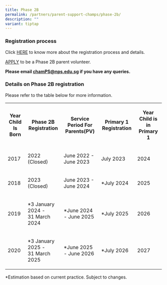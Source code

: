 ```yaml
---
title: Phase 2B
permalink: /partners/parent-support-champs/phase-2b/
description: ""
variant: tiptap
---
```

<h3>Registration process</h3>
<p>Click <a href="https://docs.google.com/presentation/d/136YSBZZA553QhP0pnwtT6MCH2SvDh-Xd/edit#slide=id.p1" rel="noopener noreferrer nofollow" target="_blank">HERE</a> to
know more about the registration process and details.</p>
<p><a href="https://form.gov.sg/67627f1955715092a91a45fd" rel="noopener noreferrer nofollow" target="_blank">APPLY</a> to
be a Phase 2B parent volunteer.</p>
<p><strong>Please email <a href="chamPS@nps.edu.sg" rel="noopener noreferrer nofollow" target="_blank">chamPS@nps.edu.sg</a> if you have any queries.</strong>
</p>
<h3>Details on Phase 2B registration</h3>
<p>Please refer to the table below for more information.</p>
<table style="minWidth: 125px">
<colgroup>
<col>
<col>
<col>
<col>
<col>
</colgroup>
<tbody>
<tr>
<th rowspan="1" colspan="1">
<p><strong>Year Child Is Born</strong>
</p>
</th>
<th rowspan="1" colspan="1">
<p><strong>Phase 2B Registration</strong>
</p>
</th>
<th rowspan="1" colspan="1">
<p><strong>Service Period For Parents(PV)</strong>
</p>
</th>
<th rowspan="1" colspan="1">
<p><strong>Primary 1 Registration</strong>
</p>
</th>
<th rowspan="1" colspan="1">
<p><strong>Year Child is in Primary 1</strong>
</p>
</th>
</tr>
<tr>
<td rowspan="1" colspan="1">
<p>2017</p>
</td>
<td rowspan="1" colspan="1">
<p>2022 (Closed)</p>
</td>
<td rowspan="1" colspan="1">
<p>June 2022 - June 2023</p>
</td>
<td rowspan="1" colspan="1">
<p>July 2023</p>
</td>
<td rowspan="1" colspan="1">
<p>2024</p>
</td>
</tr>
<tr>
<td rowspan="1" colspan="1">
<p>2018</p>
</td>
<td rowspan="1" colspan="1">
<p>2023 (Closed)</p>
</td>
<td rowspan="1" colspan="1">
<p>June 2023 - June 2024</p>
</td>
<td rowspan="1" colspan="1">
<p>*July 2024</p>
</td>
<td rowspan="1" colspan="1">
<p>2025</p>
</td>
</tr>
<tr>
<td rowspan="1" colspan="1">
<p>2019</p>
</td>
<td rowspan="1" colspan="1">
<p>*3 January 2024 -
<br>31 March 2024</p>
</td>
<td rowspan="1" colspan="1">
<p>*June 2024 - June 2025</p>
</td>
<td rowspan="1" colspan="1">
<p>*July 2025</p>
</td>
<td rowspan="1" colspan="1">
<p>2026</p>
</td>
</tr>
<tr>
<td rowspan="1" colspan="1">
<p>2020</p>
</td>
<td rowspan="1" colspan="1">
<p>*3 January 2025 -
<br>31 March 2025</p>
</td>
<td rowspan="1" colspan="1">
<p>*June 2025 - June 2026</p>
</td>
<td rowspan="1" colspan="1">
<p>*July 2026</p>
</td>
<td rowspan="1" colspan="1">
<p>2027</p>
</td>
</tr>
</tbody>
</table>
<p>*Estimation based on current practice. Subject to changes.</p>